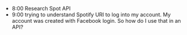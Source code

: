 * 8:00 Research Spot API
* 9:00 trying to understand Spotify URI to log into my account.  My account was created with Facebook login.  So how do I use that in an API?
